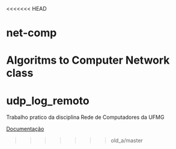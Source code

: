 <<<<<<< HEAD
# net-comp
Algoritms to Computer Network class
=======
# udp_log_remoto
Trabalho pratico da disciplina Rede de Computadores da UFMG

[Documentação](https://docs.google.com/document/d/1c_sQ0osYJLCnpuBWBZ0S3xhQZoJYyihkaWQQFKmVz_s/edit?usp=sharing)
>>>>>>> old_a/master

